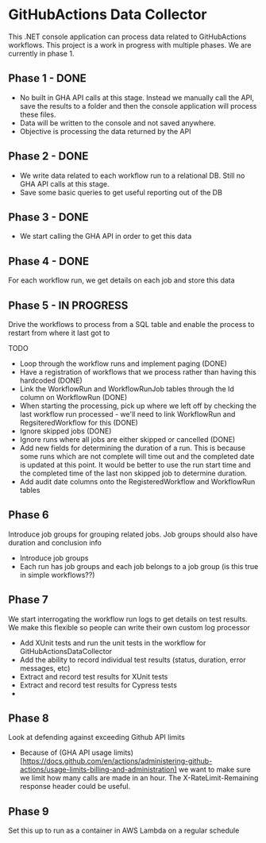 # GitHubActions Data Collector
This .NET console application can process data related to GitHubActions workflows.
This project is a work in progress with multiple phases. We are currently in phase 1.

## Phase 1 - DONE
* No built in GHA API calls at this stage. Instead we manually call the API, save the results to a folder and then the console application will process these files.
* Data will be written to the console and not saved anywhere.
* Objective is processing the data returned by the API

## Phase 2 - DONE
* We write data related to each workflow run to a relational DB. Still no GHA API calls at this stage.
* Save some basic queries to get useful reporting out of the DB

## Phase 3 - DONE
* We start calling the GHA API in order to get this data

## Phase 4 - DONE
For each workflow run, we get details on each job and store this data

## Phase 5 - IN PROGRESS
Drive the workflows to process from a SQL table and enable the process to restart from where it last got to

TODO
* Loop through the workflow runs and implement paging (DONE)
* Have a registration of workflows that we process rather than having this hardcoded (DONE)
* Link the WorkflowRun and WorkflowRunJob tables through the Id column on WorkflowRun (DONE)
* When starting the processing, pick up where we left off by checking the last workflow run processed - we'll need to link WorkflowRun and RegsiteredWorkflow for this (DONE)
* Ignore skipped jobs (DONE)
* Ignore runs where all jobs are either skipped or cancelled (DONE)
* Add new fields for determining the duration of a run. This is because some runs which are not complete will time out and the completed date is updated at this point. It would be better to use the run start time and the completed time of the last non skipped job to determine duration.
* Add audit date columns onto the RegisteredWorkflow and WorkflowRun tables

## Phase 6
Introduce job groups for grouping related jobs. Job groups should also have duration and conclusion info
* Introduce job groups
* Each run has job groups and each job belongs to a job group (is this true in simple workflows??)

## Phase 7
We start interrogating the workflow run logs to get details on test results. We make this flexible so people can write their own custom log processor
* Add XUnit tests and run the unit tests in the workflow for GitHubActionsDataCollector
* Add the ability to record individual test results (status, duration, error messages, etc)
* Extract and record test results for XUnit tests
* Extract and record test results for Cypress tests
* 

## Phase 8
Look at defending against exceeding Github API limits
* Because of (GHA API usage limits)[https://docs.github.com/en/actions/administering-github-actions/usage-limits-billing-and-administration] we want to make sure we limit how many calls are made in an hour. The X-RateLimit-Remaining response header could be useful.

## Phase 9
Set this up to run as a container in AWS Lambda on a regular schedule